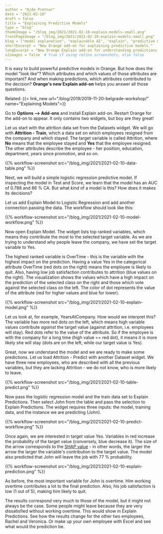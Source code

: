 ```yaml
---
author = "Ajda Pretnar"
date = "2021-02-10"
draft = false
title = "Explaining Predictive Models"
type = "blog"
thumbImage = "/blog_img/2021/2021-02-10-explain-models-small.png"
frontPageImage = "/blog_img/2021/2021-02-10-explain-models-small.png"
blog = ["model explanation", "explainable AI", "explain", "predictive modelling"]
shortExcerpt = "New Orange add-on for explaining predictive models."
longExcerpt = "New Orange Explain add-on for understanding predictions and predictive models."
x2images = false  # true if using retina screenshots, else false
---
```


It is easy to build powerful predictive models in Orange. But how does the model "look like"? Which attributes and which values of those attributes are important? And when making predictions, which attributes contributed to the decision? **Orange's new Explain add-on** helps you answer all those questions.

Related: {{< link_new url="/blog/2019/2019-11-20-belgrade-workshop/" name="Explaining Models">}}

Go to **Options --> Add-ons** and install Explain add-on. Restart Orange for the add-on to appear. It only contains two widgets, but boy are they great!

Let us start with the attrition data set from the Datasets widget. We will go with **Attrition - Train**, which a data set on which employees resigned from the company and which stayed. The target variable is called Attrition, where **No** means that the employee stayed and **Yes** that the employee resigned. The other attributes describe the employee - her position, education, department, years since promotion, and so on.

{{% workflow-screenshot src="/blog_img/2021/2021-02-10-data-table.png" %}}

Next, we will build a simple logistic regression predictive model. If inspecting the model in Test and Score, we learn that the model has an AUC of 0.788 and 86 % CA. But what *kind* of a model is this? How does it makes its decisions?

Let us add Explain Model to Logistic Regression and add another connection passing the data. The workflow should look like this:

{{% workflow-screenshot src="/blog_img/2021/2021-02-10-model-workflow.png" %}}

Now open Explain Model. The widget lists top ranked variables, which means they contribute the most to the selected target variable. As we are trying to understand why people leave the company, we have set the target variable to Yes.

The highest ranked variable is OverTime - this is the variable with the highest impact on the prediction. Having a value Yes in the categorical attribute OverTime (red dots on the right) means the employee is likely to quit. Also, having low job satisfaction contributes to attrition (blue values on the right). The visualization shows the values which have a high impact on the prediction of the selected class on the right and those which vote against the selected class on the left. The color of dot represents the value of the attribute (red for higher values and blue for lower).

{{% workflow-screenshot src="/blog_img/2021/2021-02-10-explain-model.png" %}}

Let us look at, for example, YearsAtCompany. How would we interpret this? The variable has more red dots on the left, which means high variable values contribute *against* the target value (against attrition, i.e. employees will stay). Red dots refer to the value of the attribute. So if the employee is with the company for a long time (high value == red dot), it means it is more likely she will stay (dots are on the left, while our target value is Yes).

Great, now we understand the model and we are ready to make some predictions. Let us load Attrition - Predict with another Dataset widget. We have three new employees, who are described with all the previous variables, but they are lacking Attrition - we do not know, who is more likely to leave.

{{% workflow-screenshot src="/blog_img/2021/2021-02-10-table-predict.png" %}}

Now pass the logistic regression model and the train data set to Explain Predictions. Then select John from the table and pass the selection to Explain Predictions. The widget requires three inputs: the model, training data, and the instance we are predicting (John).

{{% workflow-screenshot src="/blog_img/2021/2021-02-10-predict-workflow.png" %}}

Once again, we are interested in target value Yes. Variables in red increase the probability of the target value (conversely, blue decrease it). The size of the arrow corresponds to the [SHAP value](https://shap.readthedocs.io/en/latest/index.html) - in other words, the larger the arrow the larger the variable's contribution to the target value. The model also predicted that John will leave the job with 77 % probability.

{{% workflow-screenshot src="/blog_img/2021/2021-02-10-explain-prediction.png" %}}

As before, the most important variable for John is overtime. Him working overtime contributes a lot to the final prediction. Also, his job satisfaction is low (1 out of 5), making him likely to quit.

The results correspond very much to those of the model, but it might not always be the case. Some people might leave because they are very dissatisfied without working overtime. This would show in Explain Predictions. See how the results change for the other two employees, Rachel and Veronica. Or make up your own employee with Excel and see what would the prediction be.
